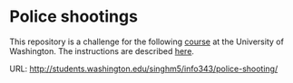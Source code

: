 # Police shootings

This repository is a challenge for the following [course](http://faculty.washington.edu/mikefree/info343/) at the University of Washington.  The instructions are described [here](http://faculty.washington.edu/mikefree/info343/#/challenges/police-shooting).

URL: http://students.washington.edu/singhm5/info343/police-shooting/
